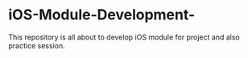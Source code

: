 # iOS-Module-Development-
This repository is all about to develop iOS module for project and also practice session. 
